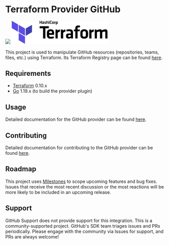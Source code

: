 Terraform Provider GitHub
=========================

<img src="https://cloud.githubusercontent.com/assets/98681/24211275/c4ebd04e-0ee8-11e7-8606-061d656a42df.png" width="72" height="">

<img src="https://raw.githubusercontent.com/hashicorp/terraform-website/d841a1e5fca574416b5ca24306f85a0f4f41b36d/content/source/assets/images/logo-terraform-main.svg" width="300px">

This project is used to manipulate GitHub resources (repositories, teams, files, etc.) using Terraform. Its Terraform Registry page can be found [here](https://registry.terraform.io/providers/integrations/github/).

## Requirements

-	[Terraform](https://www.terraform.io/downloads.html) 0.10.x
-	[Go](https://golang.org/doc/install) 1.19.x (to build the provider plugin)

## Usage

Detailed documentation for the GitHub provider can be found [here](https://registry.terraform.io/providers/integrations/github).

## Contributing

Detailed documentation for contributing to the GitHub provider can be found [here](CONTRIBUTING.md).

## Roadmap

This project uses [Milestones](https://github.com/integrations/terraform-provider-github/milestones) to scope upcoming features and bug fixes. Issues that receive the most recent discussion or the most reactions will be more likely to be included in an upcoming release.

## Support

GitHub Support does not provide support for this integration. This is a community-supported project. GitHub's SDK team triages issues and PRs periodically. Please engage with the community via Issues for support, and PRs are always welcome!
